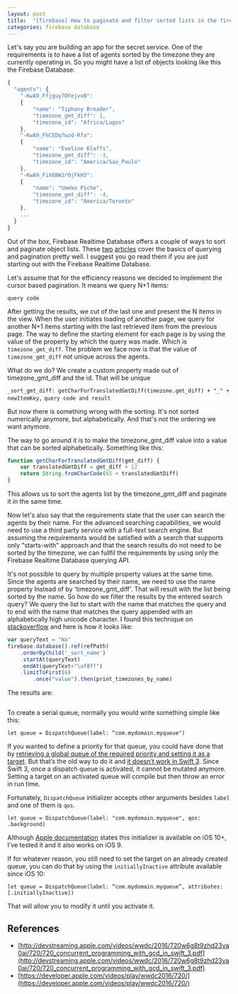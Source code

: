```yaml
---
layout: post
title:  "[firebase] How to paginate and filter sorted lists in the firebase realtime database?"
categories: firebase database
---
```


Let's say you are building an app for the secret service. One of the requirements is to have a list of agents sorted by
the timezone they are currently operating in. So you might have a list of objects looking like this the Firebase Database:

```javascript
{
  "agents": {
    "-KwA9_Ffjguy7OFejvxB":
    {
        "name": "Tiphany Broader",
        "timezone_gmt_diff": 1,
        "timezone_id": "Africa/Lagos"
    },
    "-KwA9_FhCEDq7wzd-Rfa":
    {
        "name": "Eveline Klaffs",
        "timezone_gmt_diff": -3,
        "timezone_id": "America/Sao_Paulo"
    },
    "-KwA9_FiX6BW2rOjFkH3":
    {
        "name": "Umeko Piche",
        "timezone_gmt_diff": -4,
        "timezone_id": "America/Toronto"
    },
    ...
  }
}
```

Out of the box, Firebase Realtime Database offers a couple of ways to sort and paginate object lists. These [two](https://howtofirebase.com/collection-queries-with-firebase-b95a0193745d) [articles](https://howtofirebase.com/firebase-data-structures-pagination-96c16ffdb5ca) cover the basics of querying and pagination pretty well. I suggest you go read them if you are just starting out with the Firebase Realtime Database.

Let's assume that for the efficiency reasons we decided to implement the cursor based pagination. It means we query N+1 items:

`query code`

After getting the results, we cut of the last one and present the N items in the view. When the user initiates loading of another page, we query for another N+1 items starting with the last retrieved item from the previous page. The way to define the starting element for each page is by using the value of the property by which the query was made. Which is `timezone_gmt_diff`. The problem we face now is that the value of `timezone_gmt_diff` not unique across the agents.

What do we do? We create a custom property made out of timezone_gmt_diff and the id. That will be unique

`_sort_gmt_diff: getCharForTranslatedGmtDiff(timezone.gmt_diff) + "_" + newItemKey,`
`query code and result`

But now there is something wrong with the sorting. It's not sorted numerically anymore, but alphabetically. And that's not the ordering we want anymore.

The way to go around it is to make the timezone_gmt_diff value into a value that can be sorted alphabetically. Something like this:

```javascript
function getCharForTranslatedGmtDiff(gmt_diff) {
    var translatedGmtDiff = gmt_diff + 12
    return String.fromCharCode(65 + translatedGmtDiff)
}
```

This allows us to sort the agents list by the timezone_gmt_diff and paginate it in the same time.

Now let's also say that the requirements state that the user can search the agents by their name. For the advanced searching capabilities, we would need to use a third party service with a full-text search engine. But assuming the requirements would be satisfied with a search that supports only "starts-with" approach and that the search results do not need to be sorted by the timezone, we can fullfil the requirements by using only the Firebase Realtime Database querying API.

It's not possible to query by multiple property values at the same time. Since the agents are searched by their name, we need to use the name property Instead of by 'timezone_gmt_diff'. That will result with the list being sorted by the name. So how do we filter the results by the entered search query? We query the list to start with the name that matches the query and to end with the name that matches the query appended with an alphabetically high unicode character. I found this technique on [stackoverflow](https://stackoverflow.com/a/40633692/517865) and here is how it looks like:

```javascript
var queryText = "Na"
firebase.database().ref(refPath)
    .orderByChild('_sort_name')
    .startAt(queryText)
    .endAt(queryText+"\uf8ff")
    .limitToFirst(6)
        .once("value").then(print_timezones_by_name)
```

The results are:

```javascript

```









To create a serial queue, normally you would write something simple like this:

`let queue = DispatchQueue(label: “com.mydomain.myqueue")`

If you wanted to define a priority for that queue, you could have done that by [retrieving a global queue of the required priority and setting it as a target](http://stackoverflow.com/a/17690878/517865). But that’s the old way to do it and [it doesn’t work in Swift 3](https://bugs.swift.org/browse/SR-1859).
Since Swift 3, once a dispatch queue is activated, it cannot be mutated anymore. Setting a target on an activated queue will compile but then throw an error in run time.

Fortunately, `DispatchQueue` initializer accepts other arguments besides `label` and one of them is `qos`.

`let queue = DispatchQueue(label: "com.mydomain.myqueue", qos: .background)`

Although [Apple documentation](https://developer.apple.com/reference/dispatch/dispatchqueue) states this initializer is available on iOS 10+, I’ve tested it and it also works on iOS 9.

If for whatever reason, you still need to set the target on an already created queue, you can do that by using the `initiallyInactive` attribute available since iOS 10:

`let queue = DispatchQueue(label: “com.mydomain.myqueue”, attributes: [.initiallyInactive])`

That will allow you to modify it until you activate it.

References
----------
* [http://devstreaming.apple.com/videos/wwdc/2016/720w6g8t9zhd23va0ai/720/720_concurrent_programming_with_gcd_in_swift_3.pdf](http://devstreaming.apple.com/videos/wwdc/2016/720w6g8t9zhd23va0ai/720/720_concurrent_programming_with_gcd_in_swift_3.pdf)
* [https://developer.apple.com/videos/play/wwdc2016/720/](https://developer.apple.com/videos/play/wwdc2016/720/)
